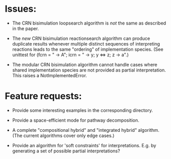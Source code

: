 # Issues:

- The CRN bisimulation loopsearch algorithm is *not* the same as described in the paper.

- The *new* CRN bisimulation reactionsearch algorithm can produce duplicate
  results whenever multiple distinct sequences of interpreting reactions leads
  to the same "ordering" of implementation species. 
  (See unittest for (fcrn = " -> A"; icrn = " -> y; y <=> z; z -> a".)

- The modular CRN bisimulation algorithm cannot handle cases where shared implementation
  species are not provided as partial interpretation. This raises a NotImplementedError.

# Feature requests:

- Provide some interesting examples in the corresponding directory.

- Provide a space-efficient mode for pathway decomposition.

- A complete "compositional hybrid" and "integrated hybrid" algorithm. (The current algorithms cover only edge cases.)

- Provide an algorithm for 'soft constraints' for interpretations. E.g. by generating a set of possible partial interpretations?

